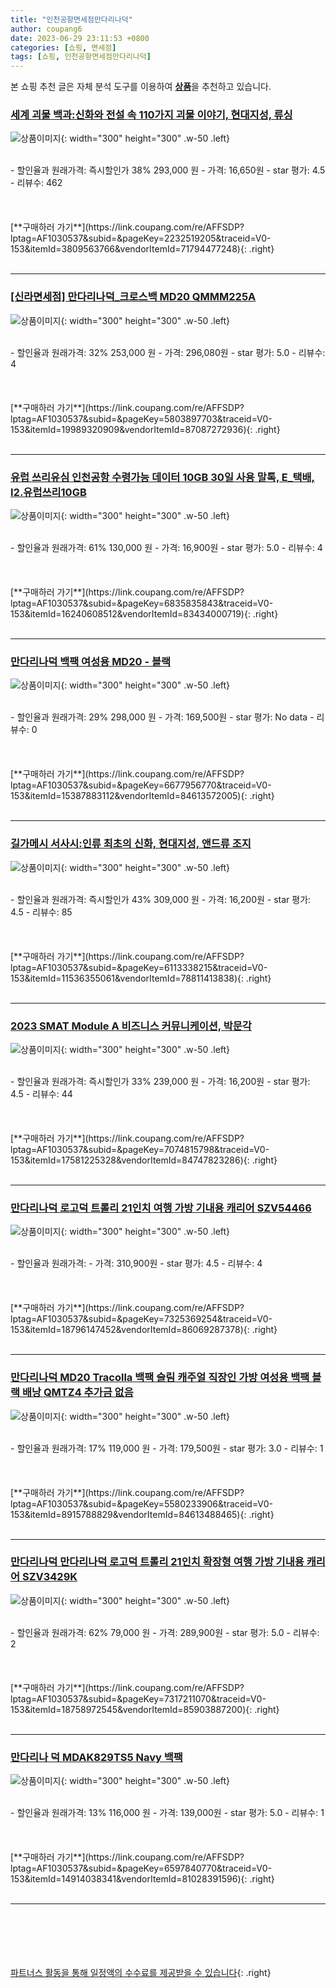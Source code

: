 ```yaml
---
title: "인천공항면세점만다리나덕"
author: coupang6
date: 2023-06-29 23:11:53 +0800
categories: [쇼핑, 면세점]
tags: [쇼핑, 인천공항면세점만다리나덕]
---
```


본 쇼핑 추천 글은 자체 분석 도구를 이용하여 [**상품**](https://link.coupang.com/a/bao1ui)을 추천하고 있습니다.

### [세계 괴물 백과:신화와 전설 속 110가지 괴물 이야기, 현대지성, 류싱](https://link.coupang.com/re/AFFSDP?lptag=AF1030537&subid=&pageKey=2232519205&traceid=V0-153&itemId=3809563766&vendorItemId=71794477248)

![상품이미지](https://thumbnail7.coupangcdn.com/thumbnails/remote/230x230ex/image/vendor_inventory/d73d/c0a5c54f209cccb9d3d55ee5577cea2b7ad857b1e7f3a2da82c9c181aef2.jpg){: width="300" height="300" .w-50 .left}


<br>
- 할인율과 원래가격: 즉시할인가 38%  293,000   원
- 가격: 16,650원
- star 평가: 4.5
- 리뷰수: 462
<br>
<br>
<br>
<br>
[**구매하러 가기**](https://link.coupang.com/re/AFFSDP?lptag=AF1030537&subid=&pageKey=2232519205&traceid=V0-153&itemId=3809563766&vendorItemId=71794477248){: .right}
<br>
<br>

---

### [[신라면세점] 만다리나덕_크로스백 MD20 QMMM225A](https://link.coupang.com/re/AFFSDP?lptag=AF1030537&subid=&pageKey=5803897703&traceid=V0-153&itemId=19989320909&vendorItemId=87087272936)

![상품이미지](https://thumbnail9.coupangcdn.com/thumbnails/remote/230x230ex/image/vendor_inventory/06d5/07d7c9692035f65132db1065f47527b895bc76b8e0396c6355785867ed72.png){: width="300" height="300" .w-50 .left}


<br>
- 할인율과 원래가격: 32%  253,000   원
- 가격: 296,080원
- star 평가: 5.0
- 리뷰수: 4
<br>
<br>
<br>
<br>
[**구매하러 가기**](https://link.coupang.com/re/AFFSDP?lptag=AF1030537&subid=&pageKey=5803897703&traceid=V0-153&itemId=19989320909&vendorItemId=87087272936){: .right}
<br>
<br>

---

### [유럽 쓰리유심 인천공항 수령가능 데이터 10GB 30일 사용 말톡, E_택배, I2.유럽쓰리10GB](https://link.coupang.com/re/AFFSDP?lptag=AF1030537&subid=&pageKey=6835835843&traceid=V0-153&itemId=16240608512&vendorItemId=83434000719)

![상품이미지](https://thumbnail7.coupangcdn.com/thumbnails/remote/230x230ex/image/vendor_inventory/2423/6f888ac7e47ab6ac2cddd9d694df616b35428fbd5dbb08f96f60b7b65ea3.jpg){: width="300" height="300" .w-50 .left}


<br>
- 할인율과 원래가격: 61%  130,000   원
- 가격: 16,900원
- star 평가: 5.0
- 리뷰수: 4
<br>
<br>
<br>
<br>
[**구매하러 가기**](https://link.coupang.com/re/AFFSDP?lptag=AF1030537&subid=&pageKey=6835835843&traceid=V0-153&itemId=16240608512&vendorItemId=83434000719){: .right}
<br>
<br>

---

### [만다리나덕 백팩 여성용 MD20 - 블랙](https://link.coupang.com/re/AFFSDP?lptag=AF1030537&subid=&pageKey=6677956770&traceid=V0-153&itemId=15387883112&vendorItemId=84613572005)

![상품이미지](https://thumbnail6.coupangcdn.com/thumbnails/remote/230x230ex/image/vendor_inventory/d562/5afe51128b1d8906b5c3fd34cef315993aa3330ba8c3fb9341841a46c9bb.jpg){: width="300" height="300" .w-50 .left}


<br>
- 할인율과 원래가격: 29%  298,000   원
- 가격: 169,500원
- star 평가: No data
- 리뷰수: 0
<br>
<br>
<br>
<br>
[**구매하러 가기**](https://link.coupang.com/re/AFFSDP?lptag=AF1030537&subid=&pageKey=6677956770&traceid=V0-153&itemId=15387883112&vendorItemId=84613572005){: .right}
<br>
<br>

---

### [길가메시 서사시:인류 최초의 신화, 현대지성, 앤드류 조지](https://link.coupang.com/re/AFFSDP?lptag=AF1030537&subid=&pageKey=6113338215&traceid=V0-153&itemId=11536355061&vendorItemId=78811413838)

![상품이미지](https://thumbnail7.coupangcdn.com/thumbnails/remote/230x230ex/image/retail/images/2021/10/08/13/8/8a9e17a4-5b83-4059-b9a0-53091fdd3277.jpg){: width="300" height="300" .w-50 .left}


<br>
- 할인율과 원래가격: 즉시할인가 43%  309,000   원
- 가격: 16,200원
- star 평가: 4.5
- 리뷰수: 85
<br>
<br>
<br>
<br>
[**구매하러 가기**](https://link.coupang.com/re/AFFSDP?lptag=AF1030537&subid=&pageKey=6113338215&traceid=V0-153&itemId=11536355061&vendorItemId=78811413838){: .right}
<br>
<br>

---

### [2023 SMAT Module A 비즈니스 커뮤니케이션, 박문각](https://link.coupang.com/re/AFFSDP?lptag=AF1030537&subid=&pageKey=7074815798&traceid=V0-153&itemId=17581225328&vendorItemId=84747823286)

![상품이미지](https://thumbnail8.coupangcdn.com/thumbnails/remote/230x230ex/image/vendor_inventory/3abc/e0f20fd549cf9e2e7de1a213931b9db6cc8f34d7d8f4299c6deba9ffa5c2.png){: width="300" height="300" .w-50 .left}


<br>
- 할인율과 원래가격: 즉시할인가 33%  239,000   원
- 가격: 16,200원
- star 평가: 4.5
- 리뷰수: 44
<br>
<br>
<br>
<br>
[**구매하러 가기**](https://link.coupang.com/re/AFFSDP?lptag=AF1030537&subid=&pageKey=7074815798&traceid=V0-153&itemId=17581225328&vendorItemId=84747823286){: .right}
<br>
<br>

---

### [만다리나덕 로고덕 트롤리 21인치 여행 가방 기내용 캐리어 SZV54466](https://link.coupang.com/re/AFFSDP?lptag=AF1030537&subid=&pageKey=7325369254&traceid=V0-153&itemId=18796147452&vendorItemId=86069287378)

![상품이미지](https://thumbnail9.coupangcdn.com/thumbnails/remote/230x230ex/image/vendor_inventory/904c/447146e5df7100c58c21e2ab3477b968b40e0976d294af7fca7731c6bc64.jpg){: width="300" height="300" .w-50 .left}


<br>
- 할인율과 원래가격: 
- 가격: 310,900원
- star 평가: 4.5
- 리뷰수: 4
<br>
<br>
<br>
<br>
[**구매하러 가기**](https://link.coupang.com/re/AFFSDP?lptag=AF1030537&subid=&pageKey=7325369254&traceid=V0-153&itemId=18796147452&vendorItemId=86069287378){: .right}
<br>
<br>

---

### [만다리나덕 MD20 Tracolla 백팩 슬림 캐주얼 직장인 가방 여성용 백팩 블랙 배낭 QMTZ4 추가금 없음](https://link.coupang.com/re/AFFSDP?lptag=AF1030537&subid=&pageKey=5580233906&traceid=V0-153&itemId=8915788829&vendorItemId=84613488465)

![상품이미지](https://thumbnail9.coupangcdn.com/thumbnails/remote/230x230ex/image/vendor_inventory/340b/bc65ed02c572b6bc13c19ffd5e9a74ff1a90c31a39764c4df246e4acf3cf.jpg){: width="300" height="300" .w-50 .left}


<br>
- 할인율과 원래가격: 17%  119,000   원
- 가격: 179,500원
- star 평가: 3.0
- 리뷰수: 1
<br>
<br>
<br>
<br>
[**구매하러 가기**](https://link.coupang.com/re/AFFSDP?lptag=AF1030537&subid=&pageKey=5580233906&traceid=V0-153&itemId=8915788829&vendorItemId=84613488465){: .right}
<br>
<br>

---

### [만다리나덕 만다리나덕 로고덕 트롤리 21인치 확장형 여행 가방 기내용 캐리어 SZV3429K](https://link.coupang.com/re/AFFSDP?lptag=AF1030537&subid=&pageKey=7317211070&traceid=V0-153&itemId=18758972545&vendorItemId=85903887200)

![상품이미지](https://thumbnail7.coupangcdn.com/thumbnails/remote/230x230ex/image/vendor_inventory/1342/4cec323d3161d4a99723c42db63103e1f41149c53ed06f7f669b47995f57.jpg){: width="300" height="300" .w-50 .left}


<br>
- 할인율과 원래가격: 62%  79,000   원
- 가격: 289,900원
- star 평가: 5.0
- 리뷰수: 2
<br>
<br>
<br>
<br>
[**구매하러 가기**](https://link.coupang.com/re/AFFSDP?lptag=AF1030537&subid=&pageKey=7317211070&traceid=V0-153&itemId=18758972545&vendorItemId=85903887200){: .right}
<br>
<br>

---

### [만다리나 덕 MDAK829TS5 Navy 백팩](https://link.coupang.com/re/AFFSDP?lptag=AF1030537&subid=&pageKey=6597840770&traceid=V0-153&itemId=14914038341&vendorItemId=81028391596)

![상품이미지](https://thumbnail7.coupangcdn.com/thumbnails/remote/230x230ex/image/vendor_inventory/eacc/3da84e0f2f510ab3257f2ef5e138e016015527e022f6eab5cc86d1fce465.jpg){: width="300" height="300" .w-50 .left}


<br>
- 할인율과 원래가격: 13%  116,000   원
- 가격: 139,000원
- star 평가: 5.0
- 리뷰수: 1
<br>
<br>
<br>
<br>
[**구매하러 가기**](https://link.coupang.com/re/AFFSDP?lptag=AF1030537&subid=&pageKey=6597840770&traceid=V0-153&itemId=14914038341&vendorItemId=81028391596){: .right}
<br>
<br>

---
<br><br><br><br><br> [파트너스 활동을 통해 일정액의 수수료를 제공받을 수 있습니다](https://link.coupang.com/a/bao1ui){: .right}